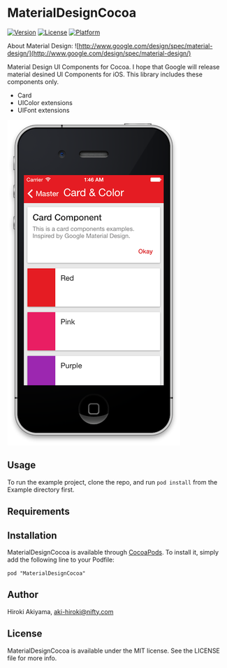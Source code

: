 # MaterialDesignCocoa

[![Version](https://img.shields.io/cocoapods/v/MaterialDesignCocoa.svg?style=flat)](http://cocoadocs.org/docsets/MaterialDesignCocoa)
[![License](https://img.shields.io/cocoapods/l/MaterialDesignCocoa.svg?style=flat)](http://cocoadocs.org/docsets/MaterialDesignCocoa)
[![Platform](https://img.shields.io/cocoapods/p/MaterialDesignCocoa.svg?style=flat)](http://cocoadocs.org/docsets/MaterialDesignCocoa)

About Material Design: ![http://www.google.com/design/spec/material-design/](http://www.google.com/design/spec/material-design/)

Material Design UI Components for Cocoa.
I hope that Google will release material desined UI Components for iOS.
This library includes these components only.

- Card
- UIColor extensions
- UIFont extensions

![Screenshot](https://raw.githubusercontent.com/akiroom/MaterialDesignCocoa/master/Screenshots/card-and-color.png)

## Usage

To run the example project, clone the repo, and run `pod install` from the Example directory first.

## Requirements

## Installation

MaterialDesignCocoa is available through [CocoaPods](http://cocoapods.org). To install
it, simply add the following line to your Podfile:

    pod "MaterialDesignCocoa"

## Author

Hiroki Akiyama, aki-hiroki@nifty.com

## License

MaterialDesignCocoa is available under the MIT license. See the LICENSE file for more info.
